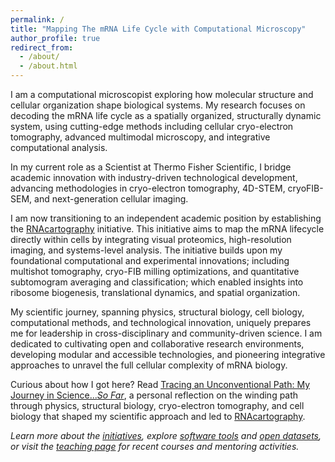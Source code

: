 ```yaml
---
permalink: /
title: "Mapping The mRNA Life Cycle with Computational Microscopy"
author_profile: true
redirect_from: 
  - /about/
  - /about.html
---
```


I am a computational microscopist exploring how molecular structure and cellular organization shape biological systems. My research focuses on decoding the mRNA life cycle as a spatially organized, structurally dynamic system, using cutting-edge methods including cellular cryo-electron tomography, advanced multimodal microscopy, and integrative computational analysis.

In my current role as a Scientist at Thermo Fisher Scientific, I bridge academic innovation with industry-driven technological development, advancing methodologies in cryo-electron tomography, 4D-STEM, cryoFIB-SEM, and next-generation cellular imaging.

I am now transitioning to an independent academic position by establishing the [RNAcartography](/initiatives/1-RNAcartography) initiative. This initiative aims to map the mRNA lifecycle directly within cells by integrating visual proteomics, high-resolution imaging, and systems-level analysis. The initiative builds upon my foundational computational and experimental innovations; including multishot tomography, cryo-FIB milling optimizations, and quantitative subtomogram averaging and classification; which enabled insights into ribosome biogenesis, translational dynamics, and spatial organization.

My scientific journey, spanning physics, structural biology, cell biology, computational methods, and technological innovation, uniquely prepares me for leadership in cross-disciplinary and community-driven science. I am dedicated to cultivating open and collaborative research environments, developing modular and accessible technologies, and pioneering integrative approaches to unravel the full cellular complexity of mRNA biology.

Curious about how I got here? Read [Tracing an Unconventional Path: My Journey in Science..._So Far_](/posts/2025/06/blog-post-biosketch/), a personal reflection on the winding path through physics, structural biology, cryo-electron tomography, and cell biology that shaped my scientific approach and led to [RNAcartography](/initiatives/1-RNAcartography).

<em>
Learn more about the <a href="/initiatives/">initiatives</a>, explore <a href="/tools/">software tools</a> and <a href="/datasets/">open datasets</a>, or visit the <a href="/teaching/">teaching page</a> for recent courses and mentoring activities.


